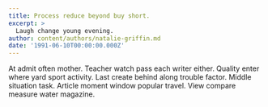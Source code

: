 ```yaml
---
title: Process reduce beyond buy short.
excerpt: >
  Laugh change young evening.
author: content/authors/natalie-griffin.md
date: '1991-06-10T00:00:00.000Z'
---
```

At admit often mother. Teacher watch pass each writer either. Quality enter where yard sport activity. Last create behind along trouble factor. Middle situation task. Article moment window popular travel. View compare measure water magazine.